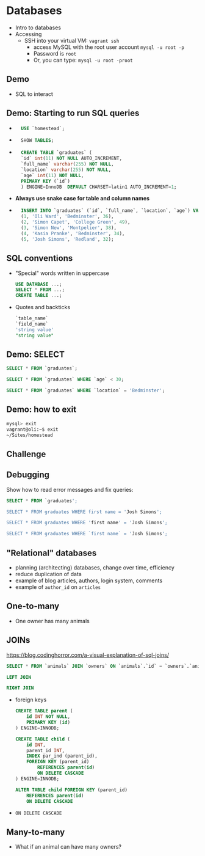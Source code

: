 # Databases

- Intro to databases
- Accessing
  - SSH into your virtual VM:
  `vagrant ssh`
    - access MySQL with the root user account
        `mysql -u root -p`
    - Password is `root`
    - Or, you can type:
        `mysql -u root -proot`

## Demo

- SQL to interact

## Demo: Starting to run SQL queries

- ```sql
    USE `homestead`;
    ```

- ```sql
    SHOW TABLES;
    ```

- ```sql
    CREATE TABLE `graduates` (
    `id` int(11) NOT NULL AUTO_INCREMENT,
    `full_name` varchar(255) NOT NULL,
    `location` varchar(255) NOT NULL,
    `age` int(11) NOT NULL,
    PRIMARY KEY (`id`)
    ) ENGINE=InnoDB  DEFAULT CHARSET=latin1 AUTO_INCREMENT=1;
    ```

- **Always use snake case for table and column names**
- ```sql
    INSERT INTO `graduates` (`id`, `full_name`, `location`, `age`) VALUES
    (1, 'Oli Ward', 'Bedminster', 36),
    (2, 'Simon Capet', 'College Green', 49),
    (3, 'Simon New', 'Montpelier', 38),
    (4, 'Kasia Pranke', 'Bedminster', 34),
    (5, 'Josh Simons', 'Redland', 32);
    ```

## SQL conventions

- "Special" words written in uppercase
    ```sql
    USE DATABASE ...;
    SELECT * FROM ...;
    CREATE TABLE ...;
    ```
- Quotes and backticks
    ```sql
    `table_name`
    `field_name`
    'string value'
    "string value"
   ```

## Demo: SELECT

```sql
SELECT * FROM `graduates`;

SELECT * FROM `graduates` WHERE `age` < 30;

SELECT * FROM `graduates` WHERE `location` = 'Bedminster';
```

## Demo: how to exit

```bash
mysql> exit
vagrant@oli:~$ exit
~/Sites/homestead
```
## Challenge

## Debugging

Show how to read error messages and fix queries:

```sql
SELECT * FROM `graduates';

SELECT * FROM graduates WHERE first name = 'Josh Simons';

SELECT * FROM graduates WHERE 'first name' = 'Josh Simons';

SELECT * FROM graduates WHERE `first name` = 'Josh Simons';
```

<!---------- tricksy challenge so optional content -->

## "Relational" databases

- planning (architecting) databases, change over time, efficiency
- reduce duplication of data
- example of blog articles, authors, login system, comments
- example of `author_id` on `articles`

## One-to-many

- One owner has many animals

## JOINs

https://blog.codinghorror.com/a-visual-explanation-of-sql-joins/

```sql
SELECT * FROM `animals` JOIN `owners` ON `animals`.`id` = `owners`.`animal_id`;
```

```sql
LEFT JOIN
```

```sql
RIGHT JOIN
```

- foreign keys
    ```sql
    CREATE TABLE parent (
        id INT NOT NULL,
        PRIMARY KEY (id)
    ) ENGINE=INNODB;

    CREATE TABLE child (
        id INT,
        parent_id INT,
        INDEX par_ind (parent_id),
        FOREIGN KEY (parent_id)
            REFERENCES parent(id)
            ON DELETE CASCADE
    ) ENGINE=INNODB;
    ```

    ```sql
    ALTER TABLE child FOREIGN KEY (parent_id)
        REFERENCES parent(id)
        ON DELETE CASCADE
    ```
- `ON DELETE CASCADE`


## Many-to-many
- What if an animal can have many owners?
